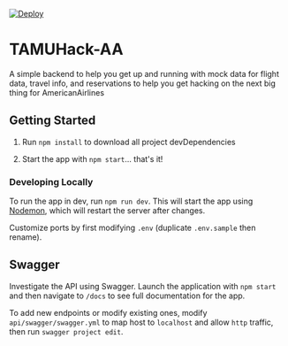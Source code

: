 [![Deploy](https://www.herokucdn.com/deploy/button.svg)](https://heroku.com/deploy)
# TAMUHack-AA
A simple backend to help you get up and running with mock data for flight data, travel info, and reservations to help you get hacking on the next big thing for AmericanAirlines

## Getting Started
1. Run `npm install` to download all project devDependencies

1. Start the app with `npm start`... that's it!


### Developing Locally
To run the app in dev, run `npm run dev`. This will start the app using [Nodemon](https://github.com/remy/nodemon), which will restart the server after changes.

Customize ports by first modifying `.env` (duplicate `.env.sample` then rename).

## Swagger
Investigate the API using Swagger. Launch the application with `npm start` and then navigate to `/docs` to see full documentation for the app.

To add new endpoints or modify existing ones, modify `api/swagger/swagger.yml` to map host to `localhost` and allow `http` traffic, then run `swagger project edit`.
